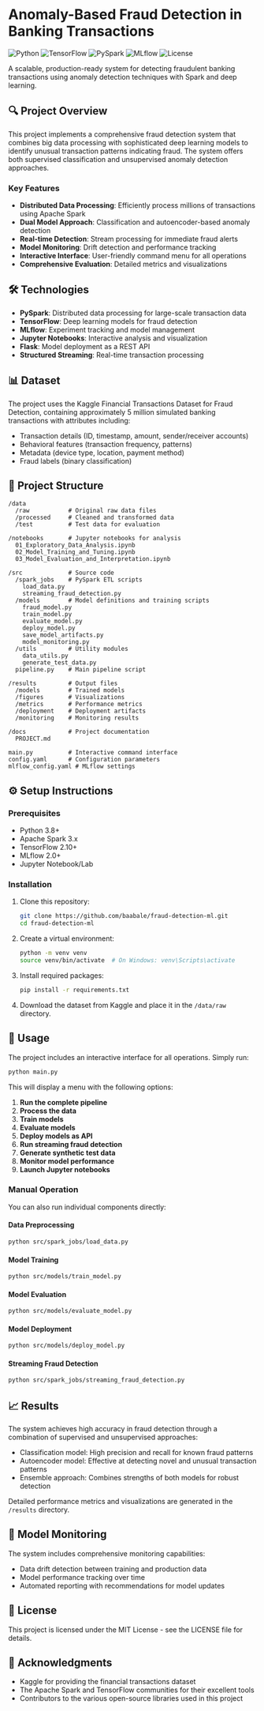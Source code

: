 # Anomaly-Based Fraud Detection in Banking Transactions

![Python](https://img.shields.io/badge/Python-3.8+-blue.svg)
![TensorFlow](https://img.shields.io/badge/TensorFlow-2.10+-orange.svg)
![PySpark](https://img.shields.io/badge/PySpark-3.3+-red.svg)
![MLflow](https://img.shields.io/badge/MLflow-2.0+-green.svg)
![License](https://img.shields.io/badge/License-MIT-yellow.svg)

A scalable, production-ready system for detecting fraudulent banking transactions using anomaly detection techniques with Spark and deep learning.

## 🔍 Project Overview

This project implements a comprehensive fraud detection system that combines big data processing with sophisticated deep learning models to identify unusual transaction patterns indicating fraud. The system offers both supervised classification and unsupervised anomaly detection approaches.

### Key Features

- **Distributed Data Processing**: Efficiently process millions of transactions using Apache Spark
- **Dual Model Approach**: Classification and autoencoder-based anomaly detection
- **Real-time Detection**: Stream processing for immediate fraud alerts
- **Model Monitoring**: Drift detection and performance tracking
- **Interactive Interface**: User-friendly command menu for all operations
- **Comprehensive Evaluation**: Detailed metrics and visualizations

## 🛠️ Technologies

- **PySpark**: Distributed data processing for large-scale transaction data
- **TensorFlow**: Deep learning models for fraud detection
- **MLflow**: Experiment tracking and model management
- **Jupyter Notebooks**: Interactive analysis and visualization
- **Flask**: Model deployment as a REST API
- **Structured Streaming**: Real-time transaction processing

## 📊 Dataset

The project uses the Kaggle Financial Transactions Dataset for Fraud Detection, containing approximately 5 million simulated banking transactions with attributes including:

- Transaction details (ID, timestamp, amount, sender/receiver accounts)
- Behavioral features (transaction frequency, patterns)
- Metadata (device type, location, payment method)
- Fraud labels (binary classification)

## 📁 Project Structure

```
/data
  /raw           # Original raw data files
  /processed     # Cleaned and transformed data
  /test          # Test data for evaluation

/notebooks       # Jupyter notebooks for analysis
  01_Exploratory_Data_Analysis.ipynb
  02_Model_Training_and_Tuning.ipynb
  03_Model_Evaluation_and_Interpretation.ipynb

/src             # Source code
  /spark_jobs    # PySpark ETL scripts
    load_data.py
    streaming_fraud_detection.py
  /models        # Model definitions and training scripts
    fraud_model.py
    train_model.py
    evaluate_model.py
    deploy_model.py
    save_model_artifacts.py
    model_monitoring.py
  /utils         # Utility modules
    data_utils.py
    generate_test_data.py
  pipeline.py    # Main pipeline script

/results         # Output files
  /models        # Trained models
  /figures       # Visualizations
  /metrics       # Performance metrics
  /deployment    # Deployment artifacts
  /monitoring    # Monitoring results

/docs            # Project documentation
  PROJECT.md

main.py          # Interactive command interface
config.yaml      # Configuration parameters
mlflow_config.yaml # MLflow settings
```

## ⚙️ Setup Instructions

### Prerequisites

- Python 3.8+
- Apache Spark 3.x
- TensorFlow 2.10+
- MLflow 2.0+
- Jupyter Notebook/Lab

### Installation

1. Clone this repository:
   ```bash
   git clone https://github.com/baabale/fraud-detection-ml.git
   cd fraud-detection-ml
   ```

2. Create a virtual environment:
   ```bash
   python -m venv venv
   source venv/bin/activate  # On Windows: venv\Scripts\activate
   ```

3. Install required packages:
   ```bash
   pip install -r requirements.txt
   ```

4. Download the dataset from Kaggle and place it in the `/data/raw` directory.

## 🚀 Usage

The project includes an interactive interface for all operations. Simply run:

```bash
python main.py
```

This will display a menu with the following options:

1. **Run the complete pipeline**
2. **Process the data**
3. **Train models**
4. **Evaluate models**
5. **Deploy models as API**
6. **Run streaming fraud detection**
7. **Generate synthetic test data**
8. **Monitor model performance**
9. **Launch Jupyter notebooks**

### Manual Operation

You can also run individual components directly:

#### Data Preprocessing
```bash
python src/spark_jobs/load_data.py
```

#### Model Training
```bash
python src/models/train_model.py
```

#### Model Evaluation
```bash
python src/models/evaluate_model.py
```

#### Model Deployment
```bash
python src/models/deploy_model.py
```

#### Streaming Fraud Detection
```bash
python src/spark_jobs/streaming_fraud_detection.py
```

## 📈 Results

The system achieves high accuracy in fraud detection through a combination of supervised and unsupervised approaches:

- Classification model: High precision and recall for known fraud patterns
- Autoencoder model: Effective at detecting novel and unusual transaction patterns
- Ensemble approach: Combines strengths of both models for robust detection

Detailed performance metrics and visualizations are generated in the `/results` directory.

## 🔄 Model Monitoring

The system includes comprehensive monitoring capabilities:

- Data drift detection between training and production data
- Model performance tracking over time
- Automated reporting with recommendations for model updates

## 📄 License

This project is licensed under the MIT License - see the LICENSE file for details.

## 🙏 Acknowledgments

- Kaggle for providing the financial transactions dataset
- The Apache Spark and TensorFlow communities for their excellent tools
- Contributors to the various open-source libraries used in this project
